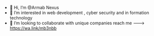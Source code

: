 - 👋 Hi, I’m @Armab Nexus
- 👀 I’m interested in web development , cyber security and in formation technology
- 💞️ I’m looking to collaborate with unique companies
 reach me ---> https://wa.link/mb3nbb

<!---
Coded-Armab101/Coded-Armab101 is a ✨ special ✨ repository because its `README.md` (this file) appears on your GitHub profile.
You can click the Preview link to take a look at your changes.
--->
